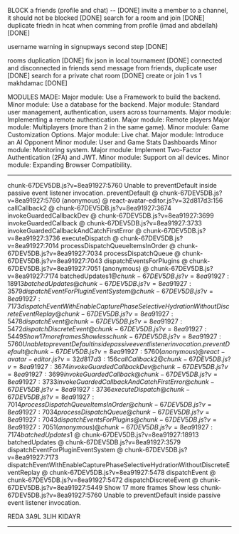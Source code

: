 
BLOCK a friends (profile and chat) -- [DONE]
invite a member to a channel, it should not be blocked [DONE]
search for a room and join [DONE]
duplicate friedn in hcat when comming from profile (imad and abdellah) [DONE]

username warning in signupways second step [DONE]

rooms duplication [DONE]
fix json in local tournament [DONE]
connected and disconnected in friends
send message from friends, duplicate user [DONE]
search for a private chat room [DONE]
create or join 1 vs 1 makhdamac [DONE]





MODULES MADE:
Major module: Use a Framework to build the backend.
Minor module: Use a database for the backend.
Major module: Standard user management, authentication, users across tournaments.
Major module: Implementing a remote authentication.
Major module: Remote players
Major module: Multiplayers (more than 2 in the same game).
Minor module: Game Customization Options.
Major module: Live chat.
Major module: Introduce an AI Opponent
Minor module: User and Game Stats Dashboards
Minor module: Monitoring system.
Major module: Implement Two-Factor Authentication (2FA) and JWT.
Minor module: Support on all devices.
Minor module: Expanding Browser Compatibility.






<!-- https://localhost/mainpage/game/jointournament -->









*********************************************
chunk-67DEV5DB.js?v=8ea91927:5760 Unable to preventDefault inside passive event listener invocation.
preventDefault @ chunk-67DEV5DB.js?v=8ea91927:5760
(anonymous) @ react-avatar-editor.js?v=32d817d3:156
callCallback2 @ chunk-67DEV5DB.js?v=8ea91927:3674
invokeGuardedCallbackDev @ chunk-67DEV5DB.js?v=8ea91927:3699
invokeGuardedCallback @ chunk-67DEV5DB.js?v=8ea91927:3733
invokeGuardedCallbackAndCatchFirstError @ chunk-67DEV5DB.js?v=8ea91927:3736
executeDispatch @ chunk-67DEV5DB.js?v=8ea91927:7014
processDispatchQueueItemsInOrder @ chunk-67DEV5DB.js?v=8ea91927:7034
processDispatchQueue @ chunk-67DEV5DB.js?v=8ea91927:7043
dispatchEventsForPlugins @ chunk-67DEV5DB.js?v=8ea91927:7051
(anonymous) @ chunk-67DEV5DB.js?v=8ea91927:7174
batchedUpdates$1 @ chunk-67DEV5DB.js?v=8ea91927:18913
batchedUpdates @ chunk-67DEV5DB.js?v=8ea91927:3579
dispatchEventForPluginEventSystem @ chunk-67DEV5DB.js?v=8ea91927:7173
dispatchEventWithEnableCapturePhaseSelectiveHydrationWithoutDiscreteEventReplay @ chunk-67DEV5DB.js?v=8ea91927:5478
dispatchEvent @ chunk-67DEV5DB.js?v=8ea91927:5472
dispatchDiscreteEvent @ chunk-67DEV5DB.js?v=8ea91927:5449
Show 17 more frames
Show less
chunk-67DEV5DB.js?v=8ea91927:5760 Unable to preventDefault inside passive event listener invocation.
preventDefault @ chunk-67DEV5DB.js?v=8ea91927:5760
(anonymous) @ react-avatar-editor.js?v=32d817d3:156
callCallback2 @ chunk-67DEV5DB.js?v=8ea91927:3674
invokeGuardedCallbackDev @ chunk-67DEV5DB.js?v=8ea91927:3699
invokeGuardedCallback @ chunk-67DEV5DB.js?v=8ea91927:3733
invokeGuardedCallbackAndCatchFirstError @ chunk-67DEV5DB.js?v=8ea91927:3736
executeDispatch @ chunk-67DEV5DB.js?v=8ea91927:7014
processDispatchQueueItemsInOrder @ chunk-67DEV5DB.js?v=8ea91927:7034
processDispatchQueue @ chunk-67DEV5DB.js?v=8ea91927:7043
dispatchEventsForPlugins @ chunk-67DEV5DB.js?v=8ea91927:7051
(anonymous) @ chunk-67DEV5DB.js?v=8ea91927:7174
batchedUpdates$1 @ chunk-67DEV5DB.js?v=8ea91927:18913
batchedUpdates @ chunk-67DEV5DB.js?v=8ea91927:3579
dispatchEventForPluginEventSystem @ chunk-67DEV5DB.js?v=8ea91927:7173
dispatchEventWithEnableCapturePhaseSelectiveHydrationWithoutDiscreteEventReplay @ chunk-67DEV5DB.js?v=8ea91927:5478
dispatchEvent @ chunk-67DEV5DB.js?v=8ea91927:5472
dispatchDiscreteEvent @ chunk-67DEV5DB.js?v=8ea91927:5449
Show 17 more frames
Show less
chunk-67DEV5DB.js?v=8ea91927:5760 Unable to preventDefault inside passive event listener invocation.




REDA 3A9L 3LIH KIDAYR
*********************************************
